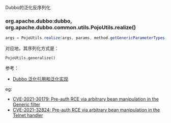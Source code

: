 Dubbo的泛化反序列化
### org.apache.dubbo:dubbo, org.apache.dubbo.common.utils.PojoUtils.realize()

```java
args = PojoUtils.realize(args, params, method.getGenericParameterTypes());
```

对应地，其序列化方式是：
```
PojoUtils.generalize()
```
参考：
- [Dubbo 泛化引用和泛化实现](https://developer.aliyun.com/article/724533)

eg:
- [CVE-2021-30179: Pre-auth RCE via arbitrary bean manipulation in the Generic filter](https://securitylab.github.com/research/apache-dubbo/)
- [CVE-2021-32824: Pre-auth RCE via arbitrary bean manipulation in the Telnet handler](https://securitylab.github.com/research/apache-dubbo/)
